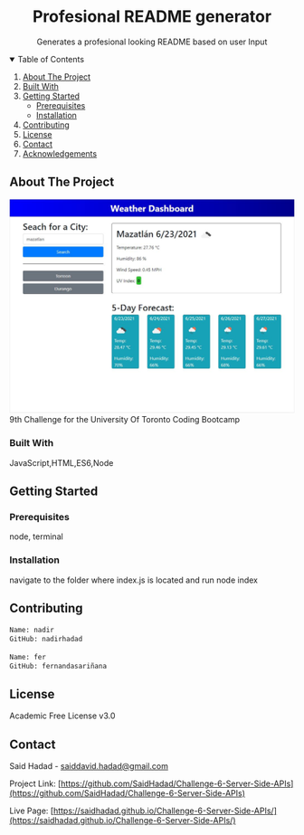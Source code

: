
  <!-- PROJECT TITE -->
  <h1 align="center">Profesional README generator</h1>
  
  <!-- DESCRIPTION -->
  <p align="center">
  Generates a profesional looking README based on user Input
  </p>
  <!-- TABLE OF CONTENTS -->
  <details open="open">
  <summary>Table of Contents</summary>
  <ol>
  <li><a href="#about-the-project">About The Project</a></li>
  <li><a href="#built-with">Built With</a></li>
  <li>
    <a href="#getting-started">Getting Started</a>
    <ul>
    <li><a href="#prerequisites">Prerequisites</a></li>
    <li><a href="#installation">Installation</a></li>
    </ul>
    </li>
  <li><a href="#contributing">Contributing</a></li>
  <li><a href="#license">License</a></li>
  <li><a href="#contact">Contact</a></li>
  <li><a href="#acknowledgements">Acknowledgements</a></li>
  </ol>
  </details>
  
  
  <!-- ABOUT THE PROJECT -->
  ## About The Project

  ![TimeTable](./images/Capture.JPG)
  9th Challenge for the University Of Toronto Coding Bootcamp
  
  
  ### Built With

  JavaScript,HTML,ES6,Node
  
  <!-- GETTING STARTED -->
  ## Getting Started
  
  ### Prerequisites

  node, terminal

  ### Installation 

  navigate to the folder where index.js is located and run node index
  
  <!-- CONTRIBUTING -->
  ## Contributing
  
    Name: nadir
    GitHub: nadirhadad
    
    Name: fer
    GitHub: fernandasariñana
    
  <!-- LICENSE -->
  ## License

  Academic Free License v3.0
  
  <!-- CONTACT -->
  ## Contact
  
  Said Hadad - saiddavid.hadad@gmail.com
  
  Project Link: [https://github.com/SaidHadad/Challenge-6-Server-Side-APIs](https://github.com/SaidHadad/Challenge-6-Server-Side-APIs)
  
  Live Page: [https://saidhadad.github.io/Challenge-6-Server-Side-APIs/](https://saidhadad.github.io/Challenge-6-Server-Side-APIs/)
  
  